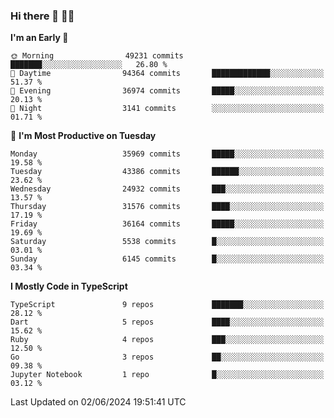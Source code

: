 ### Hi there 👋 🧑‍💻



<!--START_SECTION:waka-->
**I'm an Early 🐤** 

```text
🌞 Morning                49231 commits       ███████░░░░░░░░░░░░░░░░░░   26.80 % 
🌆 Daytime                94364 commits       █████████████░░░░░░░░░░░░   51.37 % 
🌃 Evening                36974 commits       █████░░░░░░░░░░░░░░░░░░░░   20.13 % 
🌙 Night                  3141 commits        ░░░░░░░░░░░░░░░░░░░░░░░░░   01.71 % 
```
📅 **I'm Most Productive on Tuesday** 

```text
Monday                   35969 commits       █████░░░░░░░░░░░░░░░░░░░░   19.58 % 
Tuesday                  43386 commits       ██████░░░░░░░░░░░░░░░░░░░   23.62 % 
Wednesday                24932 commits       ███░░░░░░░░░░░░░░░░░░░░░░   13.57 % 
Thursday                 31576 commits       ████░░░░░░░░░░░░░░░░░░░░░   17.19 % 
Friday                   36164 commits       █████░░░░░░░░░░░░░░░░░░░░   19.69 % 
Saturday                 5538 commits        █░░░░░░░░░░░░░░░░░░░░░░░░   03.01 % 
Sunday                   6145 commits        █░░░░░░░░░░░░░░░░░░░░░░░░   03.34 % 
```


**I Mostly Code in TypeScript** 

```text
TypeScript               9 repos             ███████░░░░░░░░░░░░░░░░░░   28.12 % 
Dart                     5 repos             ████░░░░░░░░░░░░░░░░░░░░░   15.62 % 
Ruby                     4 repos             ███░░░░░░░░░░░░░░░░░░░░░░   12.50 % 
Go                       3 repos             ██░░░░░░░░░░░░░░░░░░░░░░░   09.38 % 
Jupyter Notebook         1 repo              █░░░░░░░░░░░░░░░░░░░░░░░░   03.12 % 
```




 Last Updated on 02/06/2024 19:51:41 UTC
<!--END_SECTION:waka-->


